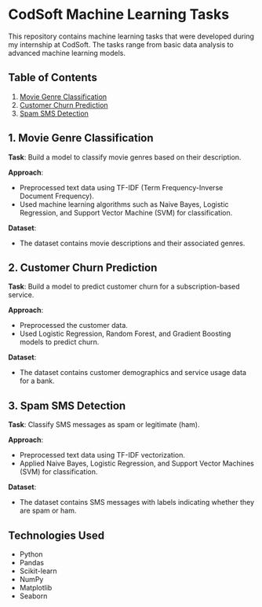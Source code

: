 # CodSoft Machine Learning Tasks

This repository contains machine learning tasks that were developed during my internship at CodSoft. The tasks range from basic data analysis to advanced machine learning models.

## Table of Contents

1. [Movie Genre Classification](#movie-genre-classification)
2. [Customer Churn Prediction](#customer-churn-prediction)
3. [Spam SMS Detection](#spam-sms-detection)

## 1. Movie Genre Classification

**Task**: Build a model to classify movie genres based on their description.

**Approach**: 
- Preprocessed text data using TF-IDF (Term Frequency-Inverse Document Frequency).
- Used machine learning algorithms such as Naive Bayes, Logistic Regression, and Support Vector Machine (SVM) for classification.

**Dataset**: 
- The dataset contains movie descriptions and their associated genres.

## 2. Customer Churn Prediction

**Task**: Build a model to predict customer churn for a subscription-based service.

**Approach**: 
- Preprocessed the customer data.
- Used Logistic Regression, Random Forest, and Gradient Boosting models to predict churn.

**Dataset**: 
- The dataset contains customer demographics and service usage data for a bank.

## 3. Spam SMS Detection

**Task**: Classify SMS messages as spam or legitimate (ham).

**Approach**: 
- Preprocessed text data using TF-IDF vectorization.
- Applied Naive Bayes, Logistic Regression, and Support Vector Machines (SVM) for classification.

**Dataset**: 
- The dataset contains SMS messages with labels indicating whether they are spam or ham.

## Technologies Used

- Python
- Pandas
- Scikit-learn
- NumPy
- Matplotlib
- Seaborn
